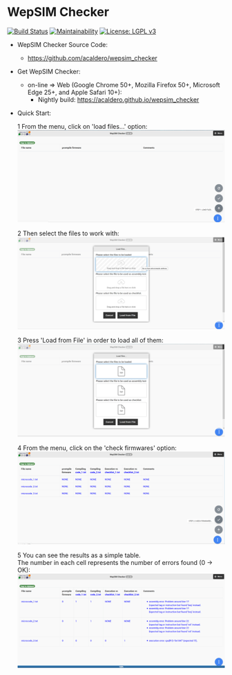 # WepSIM Checker

[![Build Status](https://travis-ci.org/acaldero/wepsim_checker.svg?branch=master)](https://travis-ci.org/acaldero/wepsim_checker)
[![Maintainability](https://api.codeclimate.com/v1/badges/eff866ffd7bfc364f8e9/maintainability)](https://codeclimate.com/github/acaldero/wepsim_checker/maintainability)
[![License: LGPL v3](https://img.shields.io/badge/License-LGPL%20v3-blue.svg)](https://www.gnu.org/licenses/lgpl-3.0)

+ WepSIM Checker Source Code:

   * https://github.com/acaldero/wepsim_checker

+ Get WepSIM Checker:

   * on-line => Web (Google Chrome 50+, Mozilla Firefox 50+, Microsoft Edge 25+, and Apple Safari 10+): <br/>
     * Nightly build: https://acaldero.github.io/wepsim_checker

+ Quick Start:

   1 From the menu, click on 'load files...' option:
     ![screen:initial](https://raw.githubusercontent.com/acaldero/wepsim_checker/master/help/wepsim-checker-1.png)

   2 Then select the files to work with:
     ![screen:load](https://raw.githubusercontent.com/acaldero/wepsim_checker/master/help/wepsim-checker-2.png)

   3 Press 'Load from File' in order to load all of them:
     ![screen:loaded](https://raw.githubusercontent.com/acaldero/wepsim_checker/master/help/wepsim-checker-3.png)

   4 From the menu, click on the 'check firmwares' option:
     ![screen:compile](https://raw.githubusercontent.com/acaldero/wepsim_checker/master/help/wepsim-checker-4.png)

   5 You can see the results as a simple table.<br>
     The number in each cell represents the number of errors found (0 -> OK):
     ![screen:results](https://raw.githubusercontent.com/acaldero/wepsim_checker/master/help/wepsim-checker-5.png)

